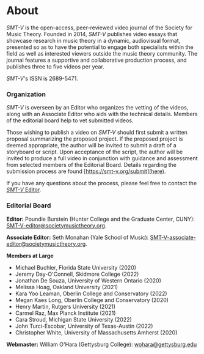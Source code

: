 # About

_SMT-V_ is the open-access, peer-reviewed video journal of the Society for Music Theory. Founded in 2014, _SMT-V_ publishes video essays that showcase research in music theory in a dynamic, audiovisual format, presented so as to have the potential to engage both specialists within the field as well as interested viewers outside the music theory community. The journal features a supportive and collaborative production process, and publishes three to five videos per year.

_SMT-V_'s ISSN is 2689-5471.

### Organization

_SMT-V_ is overseen by an Editor who organizes the vetting of the videos, along with an Associate Editor who aids with the technical details. Members of the editorial board help to vet submitted videos. 

Those wishing to publish a video on _SMT-V_ should first submit a written proposal summarizing the proposed project. If the proposed project is deemed appropriate, the author will be invited to submit a draft of a storyboard or script. Upon acceptance of the script, the author will be invited to produce a full video in conjunction with guidance and assessment from selected members of the Editorial Board. Details regarding the submission process are found [https://smt-v.org/submit](here).

If you have any questions about the process, please feel free to contact the [_SMT-V_ Editor](mailto:SMT-V-editor@societymusictheory.org).

### Editorial Board

**Editor:** Poundie Burstein (Hunter College and the Graduate Center, CUNY): [SMT-V-editor@societymusictheory.org](mailto:SMT-V-editor@societymusictheory.org).

**Associate Editor:** Seth Monahan (Yale School of Music): [SMT-V-associate-editor@societymusictheory.org](SMT-V-associate-editor@societymusictheory.org).

**Members at Large**
- Michael Buchler, Florida State University (2020)
- Jeremy Day-O'Connell, Skidmore College (2022)
- Jonathan De Souza, University of Western Ontario (2020)
- Melissa Hoag, Oakland University (2021)
- Kara Yoo Leaman, Oberlin College and Conservatory (2022)
- Megan Kaes Long, Oberlin College and Conservatory (2020)
- Henry Martin, Rutgers University (2021)
- Carmel Raz, Max Planck Institute (2021)
- Cara Stroud, Michigan State University (2022)
- John Turci-Escobar, University of Texas-Austin (2022)
- Christopher White, University of Massachusetts Amherst (2020)

**Webmaster:** William O'Hara (Gettysburg College): [wohara@gettysburg.edu](mailto:wohara@gettysburg.edu)
